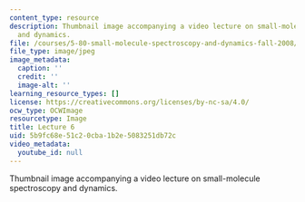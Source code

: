 ```yaml
---
content_type: resource
description: Thumbnail image accompanying a video lecture on small-molecule spectroscopy
  and dynamics.
file: /courses/5-80-small-molecule-spectroscopy-and-dynamics-fall-2008/5b9fc68e51c20cba1b2e5083251db72c_mit5_80f08lec6_th.jpg
file_type: image/jpeg
image_metadata:
  caption: ''
  credit: ''
  image-alt: ''
learning_resource_types: []
license: https://creativecommons.org/licenses/by-nc-sa/4.0/
ocw_type: OCWImage
resourcetype: Image
title: Lecture 6
uid: 5b9fc68e-51c2-0cba-1b2e-5083251db72c
video_metadata:
  youtube_id: null
---
```

Thumbnail image accompanying a video lecture on small-molecule spectroscopy and dynamics.